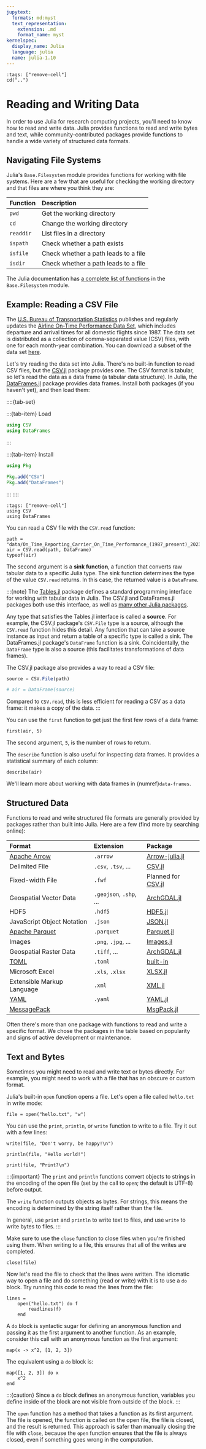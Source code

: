 ```yaml
---
jupytext:
  formats: md:myst
  text_representation:
    extension: .md
    format_name: myst
kernelspec:
  display_name: Julia
  language: julia
  name: julia-1.10
---
```


<!-- Run at top level of repo. -->
```{code-cell}
:tags: ["remove-cell"]
cd("..")
```

Reading and Writing Data
========================

In order to use Julia for research computing projects, you'll need to know how
to read and write data. Julia provides functions to read and write bytes and
text, while community-contributed packages provide functions to handle a wide
variety of structured data formats.


Navigating File Systems
-----------------------

Julia's `Base.Filesystem` module provides functions for working with file
systems. Here are a few that are useful for checking the working directory and
that files are where you think they are:

| Function  | Description                          |
| :-        | :-                                   |
| `pwd`     | Get the working directory            |
| `cd`      | Change the working directory         |
| `readdir` | List files in a directory            |
| `ispath`  | Check whether a path exists          |
| `isfile`  | Check whether a path leads to a file |
| `isdir`   | Check whether a path leads to a file |

The Julia documentation has [a complete list of functions][filesystem] in the
`Base.Filesystem` module.

[filesystem]: https://docs.julialang.org/en/v1/base/file/

<!--
TODO: Add examples and have the user use `Downloads.download` to download a
file
-->

Example: Reading a CSV File
---------------------------

<!--
TODO: Host the data somewhere so that folks can follow along more easily.
-->

The [U.S. Bureau of Transportation Statistics][bts] publishes and regularly
updates the [Airline On-Time Performance Data Set][airline-data], which
includes departure and arrival times for all domestic flights since 1987. The
data set is distributed as a collection of comma-separated value (CSV) files,
with one for each month-year combination. You can download a subset of the data
set [here][airline-download].

[bts]: https://www.bts.gov/
[airline-data]: https://www.transtats.bts.gov/tables.asp?qo_vq=EFD
[airline-download]: #

Let's try reading the data set into Julia. There's no built-in function to read
CSV files, but the [CSV.jl][] package provides one. The CSV format is tabular,
so let's read the data as a data frame (a tabular data structure). In Julia,
the [DataFrames.jl][] package provides data frames. Install both packages (if
you haven't yet), and then load them:

[DataFrames.jl]: https://github.com/JuliaData/DataFrames.jl

::::{tab-set}

:::{tab-item} Load
```julia
using CSV
using DataFrames
```
:::

:::{tab-item} Install
```julia
using Pkg

Pkg.add("CSV")
Pkg.add("DataFrames")
```
:::
::::

```{code-cell}
:tags: ["remove-cell"]
using CSV
using DataFrames
```

You can read a CSV file with the `CSV.read` function:

```{code-cell}
path = "data/On_Time_Reporting_Carrier_On_Time_Performance_(1987_present)_2023_1.csv"
air = CSV.read(path, DataFrame)
typeof(air)
````

The second argument is a **sink function**, a function that converts raw
tabular data to a specific Julia type. The sink function determines the type of
the value `CSV.read` returns. In this case, the returned value is a
`DataFrame`.

:::{note}
The [Tables.jl][] package defines a standard programming interface for working
with tabular data in Julia. The CSV.jl and DataFrames.jl packages both use this
interface, as well as [many other Julia packages][tables-integrations].

Any type that satisfies the Tables.jl interface is called a **source**. For
example, the CSV.jl package's `CSV.File` type is a source, although the
`CSV.read` function hides this detail. Any function that can take a source
instance as input and return a table of a specific type is called a sink. The
DataFrames.jl package's `DataFrame` function is a sink. Coincidentally, the
`DataFrame` type is also a source (this facilitates transformations of data
frames).

The CSV.jl package also provides a way to read a CSV file:
```julia
source = CSV.File(path)

# air = DataFrame(source)
```
Compared to `CSV.read`, this is less efficient for reading a CSV as a data
frame: it makes a copy of the data.
:::

[Tables.jl]: https://github.com/JuliaData/Tables.jl
[tables-integrations]: https://github.com/JuliaData/Tables.jl/blob/main/INTEGRATIONS.md

You can use the `first` function to get just the first few rows of a data
frame:

```{code-cell}
first(air, 5)
```

The second argument, `5`, is the number of rows to return.

The `describe` function is also useful for inspecting data frames. It provides
a statistical summary of each column:

```{code-cell}
describe(air)
```

We'll learn more about working with data frames in {numref}`data-frames`.



Structured Data
---------------

Functions to read and write structured file formats are generally provided by
packages rather than built into Julia. Here are a few (find more by searching
online):


| Format                       | Extension               | Package
| :--------------------------- | :---------------------- | :---------------
| [Apache Arrow][arrow]        | `.arrow`                | [Arrow-julia.jl][]
| Delimited File               | `.csv`, `.tsv`, ...     | [CSV.jl][]
| Fixed-width File             | `.fwf`                  | Planned for [CSV.jl][]
| Geospatial Vector Data       | `.geojson`, `.shp`, ... | [ArchGDAL.jl][]
| HDF5                         | `.hdf5`                 | [HDF5.jl][]
| JavaScript Object Notation   | `.json`                 | [JSON.jl][]
| [Apache Parquet][parquet]    | `.parquet`              | [Parquet.jl][]
| Images                       | `.png`, `.jpg`, ...     | [Images.jl][]
| Geospatial Raster Data       | `.tiff`, ...            | [ArchGDAL.jl][]
| [TOML][toml]                 | `.toml`                 | [built-in][toml-jl]
| Microsoft Excel              | `.xls`, `.xlsx`         | [XLSX.jl][]
| Extensible Markup Language   | `.xml`                  | [XML.jl][]
| [YAML][yaml]                 | `.yaml`                 | [YAML.jl][]
| [MessagePack][msgpack]       |                         | [MsgPack.jl][]

[Arrow-julia.jl]: https://github.com/apache/arrow-julia
[CSV.jl]: https://github.com/JuliaData/CSV.jl
[ArchGDAL.jl]: https://github.com/yeesian/ArchGDAL.jl
[HDF5.jl]: https://github.com/JuliaIO/HDF5.jl
[Images.jl]: https://github.com/JuliaImages/Images.jl
[JSON.jl]: https://github.com/JuliaIO/JSON.jl
[Parquet.jl]: https://github.com/JuliaIO/Parquet.jl
[toml-jl]: https://docs.julialang.org/en/v1/stdlib/TOML/
[XLSX.jl]: https://github.com/felipenoris/XLSX.jl
[XML.jl]: https://github.com/JuliaComputing/XML.jl
[YAML.jl]: https://github.com/JuliaData/YAML.jl
[MsgPack.jl]: https://github.com/JuliaIO/MsgPack.jl

[arrow]: https://arrow.apache.org/
[parquet]: https://parquet.apache.org/
[toml]: https://toml.io/
[yaml]: https://yaml.org/
[msgpack]: https://msgpack.org/

Often there's more than one package with functions to read and write a specific
format. We chose the packages in the table based on popularity and signs of
active development or maintenance.


Text and Bytes
--------------

Sometimes you might need to read and write text or bytes directly. For example,
you might need to work with a file that has an obscure or custom format.

Julia's built-in `open` function opens a file. Let's open a file called
`hello.txt` in write mode:

```{code-cell}
file = open("hello.txt", "w")
```

You can use the `print`, `println`, or `write` function to write to a file. Try
it out with a few lines:

```{code-cell}
write(file, "Don't worry, be happy!\n")
```

```{code-cell}
println(file, "Hello world!")
```

```{code-cell}
print(file, "Print?\n")
```

:::{important}
The `print` and `println` functions convert objects to strings in the encoding
of the open file (set by the call to `open`; the default is UTF-8) before
output.

The `write` function outputs objects as bytes. For strings, this means the
encoding is determined by the string itself rather than the file.

In general, use `print` and `println` to write text to files, and use `write`
to write bytes to files.
:::

Make sure to use the `close` function to close files when you're finished using
them. When writing to a file, this ensures that all of the writes are
completed.

```{code-cell}
close(file)
```

Now let's read the file to check that the lines were written. The idiomatic way
to open a file and do something (read or write) with it is to use a `do` block.
Try running this code to read the lines from the file:

```{code-cell}
lines =
    open("hello.txt") do f
        readlines(f)
    end
```

A `do` block is syntactic sugar for defining an anonymous function and passing
it as the first argument to another function. As an example, consider this call
with an anonymous function as the first argument:

```{code-cell}
map(x -> x^2, [1, 2, 3])
```

The equivalent using a `do` block is:

```{code-cell}
map([1, 2, 3]) do x
    x^2
end
```

:::{caution}
Since a `do` block defines an anonymous function, variables you define inside
of the block are not visible from outside of the block.
:::

The `open` function has a method that takes a function as its first argument.
The file is opened, the function is called on the open file, the file is
closed, and the result is returned. This approach is safer than manually
closing the file with `close`, because the `open` function ensures that the
file is always closed, even if something goes wrong in the computation.




<!--
`read`
`readchomp`
-->

